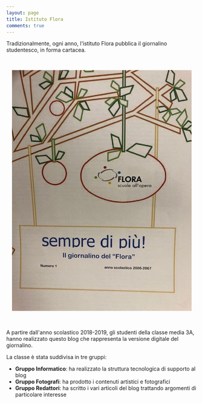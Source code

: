 ```yaml
---
layout: page
title: Istituto Flora
comments: true
---
```


Tradizionalmente, ogni anno, l'istituto Flora pubblica il giornalino studentesco, in forma cartacea.

<br>

<p align="center">
  <img src="/assets/images/about.jpg">
</p>

<br>

A partire dall'anno scolastico 2018-2019, gli studenti della classe media 3A, hanno realizzato questo blog che rappresenta la versione digitale del giornalino.

La classe è stata suddivisa in tre gruppi:

- **Gruppo Informatico**: ha realizzato la struttura tecnologica di supporto al blog
- **Gruppo Fotografi**: ha prodotto i contenuti artistici e fotografici
- **Gruppo Redattori**: ha scritto i vari articoli del blog trattando argomenti di particolare interesse

